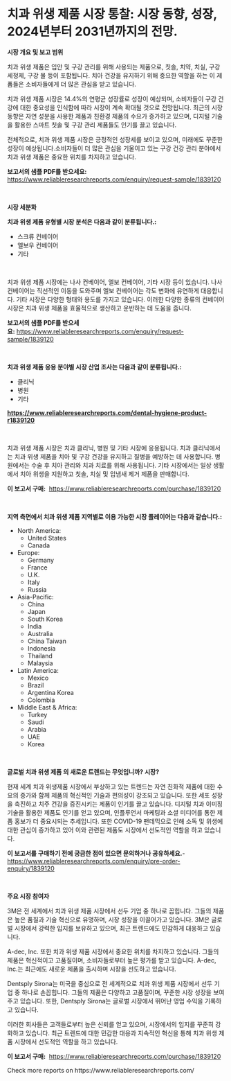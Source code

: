 <p><h1>치과 위생 제품 시장 통찰: 시장 동향, 성장, 2024년부터 2031년까지의 전망.</h1></p><p><strong>시장 개요 및 보고 범위</strong></p>
<p><p>치과 위생 제품은 입안 및 구강 관리를 위해 사용되는 제품으로, 칫솔, 치약, 치실, 구강 세정제, 구강 물 등이 포함됩니다. 치아 건강을 유지하기 위해 중요한 역할을 하는 이 제품들은 소비자들에게 더 많은 관심을 받고 있습니다.</p><p>치과 위생 제품 시장은 14.4%의 연평균 성장률로 성장이 예상되며, 소비자들이 구강 건강에 대한 중요성을 인식함에 따라 시장이 계속 확대될 것으로 전망됩니다. 최근의 시장 동향은 자연 성분을 사용한 제품과 친환경 제품의 수요가 증가하고 있으며, 디지털 기술을 활용한 스마트 칫솔 및 구강 관리 제품들도 인기를 끌고 있습니다.</p><p>전체적으로, 치과 위생 제품 시장은 긍정적인 성장세를 보이고 있으며, 미래에도 꾸준한 성장이 예상됩니다.소비자들이 더 많은 관심을 기울이고 있는 구강 건강 관리 분야에서 치과 위생 제품은 중요한 위치를 차지하고 있습니다.</p></p>
<p><strong>보고서의 샘플 PDF를 받으세요:</strong> <a href="https://www.reliableresearchreports.com/enquiry/request-sample/1839120">https://www.reliableresearchreports.com/enquiry/request-sample/1839120</a></p>
<p>&nbsp;</p>
<p><strong>시장 세분화</strong></p>
<p><strong>치과 위생 제품 유형별 시장 분석은 다음과 같이 분류됩니다.:</strong></p>
<p><ul><li>스크류 컨베이어</li><li>엘보우 컨베이어</li><li>기타</li></ul></p>
<p>&nbsp;</p>
<p><p>치과 위생 제품 시장에는 나사 컨베이어, 엘보 컨베이어, 기타 시장 등이 있습니다. 나사 컨베이어는 직선적인 이동을 도와주며 엘보 컨베이어는 각도 변화에 유연하게 대응합니다. 기타 시장은 다양한 형태와 용도를 가지고 있습니다. 이러한 다양한 종류의 컨베이어 시장은 치과 위생 제품을 효율적으로 생산하고 운반하는 데 도움을 줍니다.</p></p>
<p><strong>보고서의 샘플 PDF를 받으세요:</strong>&nbsp;<a href="https://www.reliableresearchreports.com/enquiry/request-sample/1839120">https://www.reliableresearchreports.com/enquiry/request-sample/1839120</a></p>
<p>&nbsp;</p>
<p><strong> 치과 위생 제품 응용 분야별 시장 산업 조사는 다음과 같이 분류됩니다.:</strong></p>
<p><ul><li>클리닉</li><li>병원</li><li>기타</li></ul></p>
<p><strong><a href="https://www.reliableresearchreports.com/dental-hygiene-product-r1839120">https://www.reliableresearchreports.com/dental-hygiene-product-r1839120</a></strong></p>
<p>&nbsp;</p>
<p><p>치과 위생 제품 시장은 치과 클리닉, 병원 및 기타 시장에 응용됩니다. 치과 클리닉에서는 치과 위생 제품을 치아 및 구강 건강을 유지하고 질병을 예방하는 데 사용합니다. 병원에서는 수술 후 치아 관리와 치과 치료를 위해 사용됩니다. 기타 시장에서는 일상 생활에서 치아 위생을 지원하고 칫솔, 치실 및 입냄새 제거 제품을 판매합니다.</p></p>
<p><strong>이 보고서 구매:</strong>&nbsp; <a href="https://www.reliableresearchreports.com/purchase/1839120">https://www.reliableresearchreports.com/purchase/1839120</a></p>
<p>&nbsp;</p>
<p><strong>지역 측면에서 치과 위생 제품 지역별로 이용 가능한 시장 플레이어는 다음과 같습니다.:</strong></p>
<p><ul>
    <li>
        North America:
        <ul>
            <li>United States</li>
            <li>Canada</li>
        </ul>
    </li>
    <li>
        Europe:
        <ul>
            <li>Germany</li>
            <li>France</li>
            <li>U.K.</li>
            <li>Italy</li>
            <li>Russia</li>
        </ul>
    </li>
    <li>
        Asia-Pacific:
        <ul>
            <li>China</li>
            <li>Japan</li>
            <li>South Korea</li>
            <li>India</li>
            <li>Australia</li>
            <li>China Taiwan</li>
            <li>Indonesia</li>
            <li>Thailand</li>
            <li>Malaysia</li>
        </ul>
    </li>
    <li>
        Latin America:
        <ul>
            <li>Mexico</li>
            <li>Brazil</li>
            <li>Argentina Korea</li>
            <li>Colombia</li>
        </ul>
    </li>
    <li>
        Middle East & Africa:
        <ul>
            <li>Turkey</li>
            <li>Saudi</li>
            <li>Arabia</li>
            <li>UAE</li>
            <li>Korea</li>
        </ul>
    </li>
    </ul></p>
<p>&nbsp;</p>
<p><strong>글로벌 치과 위생 제품 의 새로운 트렌드는 무엇입니까? 시장?</strong></p>
<p><p>현재 세계 치과 위생제품 시장에서 부상하고 있는 트렌드는 자연 친화적 제품에 대한 수요의 증가와 함께 제품의 혁신적인 기술과 편의성이 강조되고 있습니다. 또한 세포 성장을 촉진하고 치주 건강을 증진시키는 제품이 인기를 끌고 있습니다. 디지털 치과 이미징 기술을 활용한 제품도 인기를 얻고 있으며, 인플루언서 마케팅과 소셜 미디어를 통한 제품 홍보가 더 중요시되는 추세입니다. 또한 COVID-19 팬데믹으로 인해 소독 및 위생에 대한 관심이 증가하고 있어 이와 관련된 제품도 시장에서 선도적인 역할을 하고 있습니다.</p></p>
<p><strong>이 보고서를 구매하기 전에 궁금한 점이 있으면 문의하거나 공유하세요.</strong>- <a href="https://www.reliableresearchreports.com/enquiry/pre-order-enquiry/1839120">https://www.reliableresearchreports.com/enquiry/pre-order-enquiry/1839120</a></p>
<p>&nbsp;</p>
<p><strong>주요 시장 참여자</strong></p>
<p><p>3M은 전 세계에서 치과 위생 제품 시장에서 선두 기업 중 하나로 꼽힙니다. 그들의 제품은 높은 품질과 기술 혁신으로 유명하며, 시장 성장을 이끌어가고 있습니다. 3M은 글로벌 시장에서 강력한 입지를 보유하고 있으며, 최근 트렌드에도 민감하게 대응하고 있습니다.</p><p>A-dec, Inc. 또한 치과 위생 제품 시장에서 중요한 위치를 차지하고 있습니다. 그들의 제품은 혁신적이고 고품질이며, 소비자들로부터 높은 평가를 받고 있습니다. A-dec, Inc.는 최근에도 새로운 제품을 출시하며 시장을 선도하고 있습니다.</p><p>Dentsply Sirona는 미국을 중심으로 전 세계적으로 치과 위생 제품 시장에서 선두 기업 중 하나로 손꼽힙니다. 그들의 제품은 다양하고 고품질이며, 꾸준한 시장 성장을 보여주고 있습니다. 또한, Dentsply Sirona는 글로벌 시장에서 뛰어난 영업 수익을 기록하고 있습니다.</p><p>이러한 회사들은 고객들로부터 높은 신뢰를 얻고 있으며, 시장에서의 입지를 꾸준히 강화하고 있습니다. 최근 트렌드에 대한 민감한 대응과 지속적인 혁신을 통해 치과 위생 제품 시장에서 선도적인 역할을 하고 있습니다.</p></p>
<p><strong>이 보고서 구매:</strong>&nbsp;&nbsp;<a href="https://www.reliableresearchreports.com/purchase/1839120">https://www.reliableresearchreports.com/purchase/1839120</a></p>
<p>Check more reports on https://www.reliableresearchreports.com/</p>